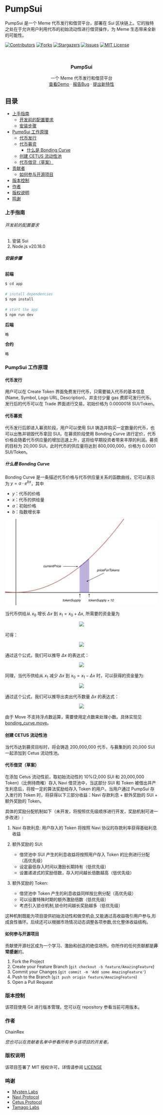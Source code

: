 # PumpSui

PumpSui 是一个 Meme 代币发行和借贷平台，部署在 Sui 区块链上。它的独特之处在于允许用户利用代币的初始流动性进行借贷操作，为 Meme 生态带来全新的可能性。

<!-- PROJECT SHIELDS -->

[![Contributors][contributors-shield]][contributors-url]
[![Forks][forks-shield]][forks-url]
[![Stargazers][stars-shield]][stars-url]
[![Issues][issues-shield]][issues-url]
[![MIT License][license-shield]][license-url]

<!-- PROJECT LOGO -->
<br />

<p align="center">
  <h3 align="center">PumpSui</h3>
  <p align="center">
    一个 Meme 代币发行和借贷平台
    <br />
    <a href="http://pumpsui.org">查看Demo</a>
    ·
    <a href="https://github.com/ChainRex/pumpsui/issues">报告Bug</a>
    ·
    <a href="https://github.com/ChainRex/pumpsui/issues">提出新特性</a>
  </p>
</p>

## 目录

- [上手指南](#上手指南)
  - [开发前的配置要求](#开发前的配置要求)
  - [安装步骤](#安装步骤)
- [PumpSui 工作原理](#pumpsui-工作原理)
  - [代币发行](#代币发行)
  - [代币募资](#代币募资)
    - [什么是 Bonding Curve](#什么是-bonding-curve)
  - [创建 CETUS 流动性池](#创建-cetus-流动性池)
  - [代币借贷（草案）](#代币借贷草案)
- [贡献者](#贡献者)
  - [如何参与开源项目](#如何参与开源项目)
- [版本控制](#版本控制)
- [作者](#作者)
- [版权说明](#版权说明)
- [鸣谢](#鸣谢)

### 上手指南

###### 开发前的配置要求

1. 安装 Sui
2. Node.js v20.18.0

###### **安装步骤**

**前端**

```sh
$ cd app

# install dependencies
$ npm install

# start the app
$ npm run dev
```

**后端**

```sh
略
```

**合约**

```sh
略
```

<!-- ### 文件目录说明

eg:

```
filetree
├── ARCHITECTURE.md
├── LICENSE.txt
├── README.md
├── /account/
├── /bbs/
├── /docs/
│  ├── /rules/
│  │  ├── backend.txt
│  │  └── frontend.txt
├── manage.py
├── /oa/
├── /static/
├── /templates/
├── useless.md
└── /util/

```

### 开发的架构

请阅读[ARCHITECTURE.md](https://github.com/ChainRex/pumpsui/blob/master/ARCHITECTURE.md) 查阅为该项目的架构。

### 部署

暂无

### 使用到的框架

- [xxxxxxx](https://getbootstrap.com)
- [xxxxxxx](https://jquery.com)
- [xxxxxxx](https://laravel.com) -->

### PumpSui 工作原理

#### 代币发行

用户可以在 Create Token 界面免费发行代币，只需要输入代币的基本信息(Name, Symbol, Logo URL, Description)，并支付少量 gas 费即可发行代币。发行后的代币可以在 Trade 界面进行交易，初始价格为 0.0000018 SUI/Token。

#### 代币募资

代币发行后即进入募资阶段，用户可以使用 SUI 铸造并购买一定数量的代币，也可以出售并销毁代币拿回 SUI。在募资阶段使用 Bonding Curve 进行定价，代币价格会随着代币供应量的增加迅速上升，这将给早期投资者带来丰厚的利润。募资的目标为 20,000 SUI，此时代币的供应量将达到 800,000,000，价格为 0.0001 SUI/Token。

##### 什么是 Bonding Curve

Bonding Curve 是一条描述代币价格与代币供应量关系的函数曲线，它可以表示为 $y=a \cdot e^{bx}$，其中

- $y$：代币的价格
- $x$：代币的供给量
- $a$：初始价格
- $b$：指数增长率

![Bonding Curve](imgs/bonding_curve.png)

当代币供给从 $x_0$ 增长 $\Delta x$ 到 $x_1=x_0+\Delta x$, 所需要的资金量为

<div align="center">
<img src="https://latex.codecogs.com/svg.latex?\Delta%20y%20=%20\int_{x_0}^{x_1}%20a%20\cdot%20e^{b%20\cdot%20x}%20\,%20dx" />
</div>

可得：

<div align="center">
<img src="https://latex.codecogs.com/svg.latex?\Delta%20y%20=%20\frac{a%20\cdot%20\left(e^{b%20\cdot%20(x_0+\Delta%20x)}%20-%20e^{b%20\cdot%20x_0}\right)}{b}" />
</div>

通过这个公式，我们可以推导 $\Delta x$ 的表达式：

<div align="center">
<img src="https://latex.codecogs.com/svg.latex?\begin{align}\Delta%20y%20&=%20\frac{a%20\cdot%20\left(e^{b%20\cdot%20(x_0%20+%20\Delta%20x)}%20-%20e^{b%20\cdot%20x_0}\right)}{b}\\\frac{b%20\cdot%20\Delta%20y}{a}%20&=%20e^{b%20\cdot%20(x_0%20+%20\Delta%20x)}%20-%20e^{b%20\cdot%20x_0}\\%20\frac{b%20\cdot%20\Delta%20y}{a}%20+%20e^{b%20\cdot%20x_0}%20&=e^{b%20\cdot%20(x_0%20+%20\Delta%20x)}%20\\b%20\cdot%20(x_0%20+%20\Delta%20x)%20&=%20\ln\left(\frac{b%20\cdot%20\Delta%20y}{a}%20+%20e^{b%20\cdot%20x_0}\right)\\\Delta%20x%20&=%20\frac{1}{b}%20\cdot%20\ln\left(\frac{b%20\cdot%20\Delta%20y}{a}%20+%20e^{b%20\cdot%20x_0}\right)%20-%20x_0\end{align}" />
</div>

同理，当代币供给从 $x_1$ 减少 $\Delta x$ 到 $x_0=x_1-\Delta x$ 时，可以获得的资金量为:

<div align="center">
<img src="https://latex.codecogs.com/svg.latex?\Delta%20y%20=%20\frac{a%20\cdot%20\left(e^{b%20\cdot%20x_1}%20-%20e^{b%20\cdot%20(x_1-\Delta%20x)}\right)}{b}" />
</div>

通过这个公式，我们可以推导出卖出代币数量 $\Delta x$ 的表达式：

<div align="center">
<img src="https://latex.codecogs.com/svg.latex?\begin{align}\Delta%20y%20&=%20\frac{a%20\cdot%20\left(e^{b%20\cdot%20x_1}%20-%20e^{b%20\cdot%20(x_1-\Delta%20x)}\right)}{b}\\\frac{b%20\cdot%20\Delta%20y}{a}%20&=%20e^{b%20\cdot%20x_1}%20-%20e^{b%20\cdot%20(x_1-\Delta%20x)}\\e^{b%20\cdot%20(x_1-\Delta%20x)}%20&=%20e^{b%20\cdot%20x_1}%20-%20\frac{b%20\cdot%20\Delta%20y}{a}\\b%20\cdot%20(x_1-\Delta%20x)%20&=%20\ln\left(e^{b%20\cdot%20x_1}%20-%20\frac{b%20\cdot%20\Delta%20y}{a}\right)\\\Delta%20x%20&=%20x_1%20-%20\frac{1}{b}%20\cdot%20\ln\left(e^{b%20\cdot%20x_1}%20-%20\frac{b%20\cdot%20\Delta%20y}{a}\right)\end{align}" />
</div>

由于 Move 不支持浮点数运算，需要使用定点数来处理小数。具体实现见[bonding_curve.move](contracts/pumpsui/sources/bonding_curve.move)。

#### 创建 CETUS 流动性池

当代币达到募资目标时，将会铸造 200,000,000 代币，与募集到的 20,000 SUI 一起添加到 Cetus 流动性池。

#### 代币借贷（草案）

在添加 Cetus 流动性前，取初始流动性的 10%(2,000 SUI 和 20,000,000 Token)（比例待商榷）存入 Navi 借贷池中，当这部分 SUI 和 Token 被借出并产生利息后，将按一定的算法奖励给存入 Token 的用户。当用户通过 PumpSui 存入发行的 Token 时，将获得以下三部分收益：Navi 存款利息 + 额外奖励的 SUI + 额外奖励的 Token。

具体的奖励分配机制如下（未开发，将按照优先级顺序进行开发，奖励机制可进一步改进）:

1. Navi 存款利息: 用户存入的 Token 将按照 Navi 协议的存款利率获得基础利息收益

2. 额外奖励的 SUI:

   - 借贷池中 SUI 产生的利息收益将按照用户存入 Token 的比例进行分配（高优先级）
   - 设定最低存入时间以激励长期持有（低优先级）
   - 设置递进式的奖励倍数，存入时间越长倍数越高（低优先级）

3. 额外奖励的 Token:
   - 借贷池中 Token 产生的利息收益同样按比例分配（高优先级）
   - 可以设置特殊时期的额外激励倍数（低优先级）
   - 考虑引入锁仓机制,锁仓时间越长奖励越多（低优先级）

这种机制既能为项目提供初始流动性和做空机会,又能通过高收益吸引用户参与,形成良性循环。后续还可以根据市场情况动态调整各项参数,优化整体收益结构。

<!-- ### 贡献者

请阅读**CONTRIBUTING.md** 查阅为该项目做出贡献的开发者。 -->

#### 如何参与开源项目

贡献使开源社区成为一个学习、激励和创造的绝佳场所。你所作的任何贡献都是**非常感谢**的。

1. Fork the Project
2. Create your Feature Branch (`git checkout -b feature/AmazingFeature`)
3. Commit your Changes (`git commit -m 'Add some AmazingFeature'`)
4. Push to the Branch (`git push origin feature/AmazingFeature`)
5. Open a Pull Request

### 版本控制

该项目使用 Git 进行版本管理。您可以在 repository 参看当前可用版本。

### 作者

ChainRex

_您也可以在贡献者名单中参看所有参与该项目的开发者。_

### 版权说明

该项目签署了 MIT 授权许可，详情请参阅 [LICENSE](https://github.com/ChainRex/pumpsui/blob/master/LICENSE)

### 鸣谢

- [Mysten Labs](https://github.com/MystenLabs)
- [Navi Protocol](https://github.com/naviprotocol)
- [Cetus Protocol](https://github.com/CetusProtocol)
- [Tamago Labs](https://github.com/tamago-labs)
<!-- links -->

[your-project-path]: ChainRex/pumpsui
[contributors-shield]: https://img.shields.io/github/contributors/ChainRex/pumpsui.svg?style=flat-square
[contributors-url]: https://github.com/ChainRex/pumpsui/contributors
[forks-shield]: https://img.shields.io/github/forks/ChainRex/pumpsui.svg?style=flat-square
[forks-url]: https://github.com/ChainRex/pumpsui/network/members
[stars-shield]: https://img.shields.io/github/stars/ChainRex/pumpsui.svg?style=flat-square
[stars-url]: https://github.com/ChainRex/pumpsui/stargazers
[issues-shield]: https://img.shields.io/github/issues/ChainRex/pumpsui.svg?style=flat-square
[issues-url]: https://img.shields.io/github/issues/ChainRex/pumpsui.svg
[license-shield]: https://img.shields.io/github/license/ChainRex/pumpsui.svg?style=flat-square
[license-url]: https://github.com/ChainRex/pumpsui/blob/master/LICENSE
